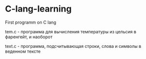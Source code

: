 # C-lang-learning
First programm on C lang

tem.c - программа для вычисления температуры из цельсия в фаренгейт, и наоборот

text.c - программа, подсчитывающая строки, слова и символы в веденном тексте
